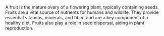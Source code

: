 A fruit is the mature ovary of a flowering plant, typically containing seeds. Fruits are a vital source of nutrients for humans and wildlife. They provide essential vitamins, minerals, and fiber, and are a key component of a healthy diet. Fruits also play a role in seed dispersal, aiding in plant reproduction.